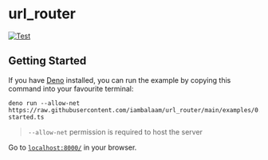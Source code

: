 # url_router

[![Test](https://github.com/iambalaam/url_router/actions/workflows/test.yml/badge.svg)](https://github.com/iambalaam/url_router/actions/workflows/test.yml)

## Getting Started
If you have [Deno](https://deno.land/) installed, you can run the example by copying this command into your favourite terminal:
```
deno run --allow-net https://raw.githubusercontent.com/iambalaam/url_router/main/examples/0.getting-started.ts
```
> `--allow-net` permission is required to host the server

Go to [`localhost:8000/`](http://localhost:8000/) in your browser.